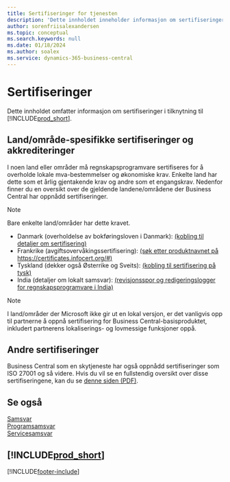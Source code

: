 ```yaml
---
title: Sertifiseringer for tjenesten
description: 'Dette innholdet inneholder informasjon om sertifiseringer i forbindelse med Business Central, for eksempel områdespesifikke sertifiseringer og akkrediteringer.'
author: sorenfriisalexandersen
ms.topic: conceptual
ms.search.keywords: null
ms.date: 01/18/2024
ms.author: soalex
ms.service: dynamics-365-business-central
---
```


# Sertifiseringer

Dette innholdet omfatter informasjon om sertifiseringer i tilknytning til [!INCLUDE[prod_short](../includes/prod_short.md)].  

## Land/område-spesifikke sertifiseringer og akkrediteringer

I noen land eller områder må regnskapsprogramvare sertifiseres for å overholde lokale mva-bestemmelser og økonomiske krav. Enkelte land har dette som et årlig gjentakende krav og andre som et engangskrav. Nedenfor finner du en oversikt over de gjeldende landene/områdene der Business Central har oppnådd sertifiseringer.

> [!NOTE]
> Bare enkelte land/områder har dette kravet.

- Danmark (overholdelse av bokføringsloven i Danmark): [(kobling til detaljer om sertifisering)](../localfunctionality/denmark/compliance-denmark.md)
- Frankrike (avgiftsovervåkingssertifisering): [(søk etter produktnavnet på https://certificates.infocert.org/#)](https://certificates.infocert.org/#)  
- Tyskland (dekker også Østerrike og Sveits): [(kobling til sertifisering på tysk)](https://swb.bdo.de/certificate/MS_D365BC_PS_880_DE_2018)
- India (detaljer om lokalt samsvar): [(revisjonsspor og redigeringslogger for regnskapsprogramvare i India)](../localfunctionality/india/india-audit-trail-edit-logs-accounting-software.md)

> [!NOTE]  
> I land/områder der Microsoft ikke gir ut en lokal versjon, er det vanligvis opp til partnerne å oppnå sertifisering for Business Central-basisproduktet, inkludert partnerens lokaliserings- og lovmessige funksjoner oppå.

## Andre sertifiseringer

Business Central som en skytjeneste har også oppnådd sertifiseringer som ISO 27001 og så videre. Hvis du vil se en fullstendig oversikt over disse sertifiseringene, kan du se [denne siden (PDF)](https://aka.ms/d365-compliance-list).

## Se også

[Samsvar](compliance-overview.md)  
[Programsamsvar](compliance-application-compliance.md)  
[Servicesamsvar](compliance-service-compliance.md)  

## [!INCLUDE[prod_short](../includes/free_trial_md.md)]  


[!INCLUDE[footer-include](../includes/footer-banner.md)]
